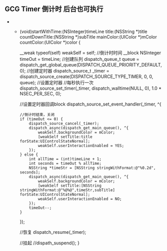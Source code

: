GCG Timer 倒计时
后台也可执行
- 
- - (void)startWithTime:(NSInteger)timeLine title:(NSString *)title countDownTitle:(NSString *)subTitle mainColor:(UIColor *)mColor countColor:(UIColor *)color {
    
    __weak typeof(self) weakSelf = self;
    //倒计时时间
    __block NSInteger timeOut = timeLine;
    //创建队列
    dispatch_queue_t queue = dispatch_get_global_queue(DISPATCH_QUEUE_PRIORITY_DEFAULT, 0);
    //创建定时器
    dispatch_source_t _timer = dispatch_source_create(DISPATCH_SOURCE_TYPE_TIMER, 0, 0, queue);
    //设置定时器
    //每秒执行一次
    dispatch_source_set_timer(_timer, dispatch_walltime(NULL, 0), 1.0 * NSEC_PER_SEC, 0);
    
    //设置定时器回调block
    dispatch_source_set_event_handler(_timer, ^{
        
        //倒计时结束，关闭
        if (timeOut <= 0) {
            dispatch_source_cancel(_timer);
            dispatch_async(dispatch_get_main_queue(), ^{
                weakSelf.backgroundColor = mColor;
                [weakSelf setTitle:title forState:UIControlStateNormal];
                weakSelf.userInteractionEnabled = YES;
            });
        } else {
            int allTime = (int)timeLine + 1;
            int seconds = timeOut % allTime;
            NSString *timeStr = [NSString stringWithFormat:@"%0.2d", seconds];
            dispatch_async(dispatch_get_main_queue(), ^{
                weakSelf.backgroundColor = mColor;
                [weakSelf setTitle:[NSString stringWithFormat:@"%@%@",timeStr,subTitle] forState:UIControlStateNormal];
                weakSelf.userInteractionEnabled = NO;
            });
            timeOut--;
        }
    });
    
    //恢复
    dispatch_resume(_timer);
    
    //挂起
    //dispath_suspend();
}
